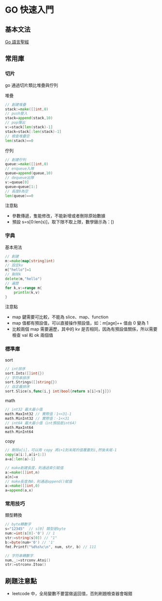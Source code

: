 # GO 快速入門

## 基本文法

[Go 語言聖經](https://books.studygolang.com/gopl-zh/)

## 常用庫

### 切片

go 通過切片類比堆疊與佇列

堆疊

```go
// 創建堆疊
stack:=make([]int,0)
// push壓入
stack=append(stack,10)
// pop彈出
v:=stack[len(stack)-1]
stack=stack[:len(stack)-1]
// 檢查堆疊空
len(stack)==0
```

佇列

```go
// 創建佇列
queue:=make([]int,0)
// enqueue入隊
queue=append(queue,10)
// dequeue出隊
v:=queue[0]
queue=queue[1:]
// 長度0為空
len(queue)==0
```

注意點

- 參數傳遞，隻能修改，不能新增或者刪除原始數據
- 預設 s=s[0:len(s)]，取下限不取上限，數學錶示為：[)

### 字典

基本用法

```go
// 創建
m:=make(map[string]int)
// 設定kv
m["hello"]=1
// 刪除k
delete(m,"hello")
// 遍歷
for k,v:=range m{
    println(k,v)
}
```

注意點

- map 鍵需要可比較，不能為 slice、map、function
- map 值都有預設值，可以直接操作預設值，如：m[age]++ 值由 0 變為 1
- 比較兩個 map 需要遍歷，其中的 kv 是否相同，因為有預設值關係，所以需要檢查 val 和 ok 兩個值

### 標準庫

sort

```go
// int排序
sort.Ints([]int{})
// 字符串排序
sort.Strings([]string{})
// 自定義排序
sort.Slice(s,func(i,j int)bool{return s[i]<s[j]})
```

math

```go
// int32 最大最小值
math.MaxInt32 // 實際值：1<<31-1
math.MinInt32 // 實際值：-1<<31
// int64 最大最小值（int預設是int64）
math.MaxInt64
math.MinInt64

```

copy

```go
// 刪除a[i]，可以用 copy 將i+1到末尾的值覆蓋到i,然後末尾-1
copy(a[i:],a[i+1:])
a=a[:len(a)-1]

// make創建長度，則通過索引賦值
a:=make([]int,n)
a[n]=x
// make長度為0，則通過append()賦值
a:=make([]int,0)
a=append(a,x)
```

### 常用技巧

類型轉換

```go
// byte轉數字
s="12345"  // s[0] 類型是byte
num:=int(s[0]-'0') // 1
str:=string(s[0]) // "1"
b:=byte(num+'0') // '1'
fmt.Printf("%d%s%c\n", num, str, b) // 111

// 字符串轉數字
num,_:=strconv.Atoi()
str:=strconv.Itoa()

```

## 刷題注意點

- leetcode 中，全局變數不要當做返回值，否則刷題檢查器會報錯
